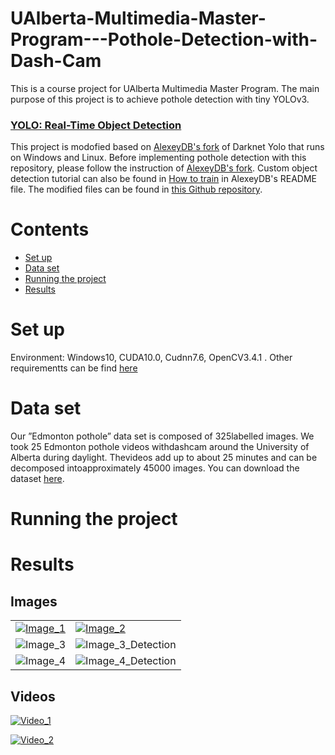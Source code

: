 # UAlberta-Multimedia-Master-Program---Pothole-Detection-with-Dash-Cam
This is a course project for UAlberta Multimedia Master Program. The main purpose of this project is to achieve pothole detection with tiny YOLOv3. 

### [YOLO: Real-Time Object Detection](https://pjreddie.com/darknet/yolo/)

This project is modofied based on [AlexeyDB's fork](https://github.com/AlexeyAB/darknet) of Darknet Yolo that runs on Windows and Linux.
Before implementing pothole detection with this repository, please follow the instruction of [AlexeyDB's fork](https://github.com/AlexeyAB/darknet). Custom object detection tutorial can also be found in [How to train](https://github.com/AlexeyAB/darknet#how-to-train-to-detect-your-custom-objects) in AlexeyDB's README file. 
The modified files can be found in [this Github repository](https://github.com/jxubb/UAlberta-Multimedia-Master-Program--Pothole-Detection-with-Dash-Cam).

# Contents

* [Set up](#Set-up)
* [Data set](#Data-set)
* [Running the project](#Running-the-project)
* [Results](#Results)

# Set up
Environment: Windows10, CUDA10.0, Cudnn7.6, OpenCV3.4.1 .
Other requirementts can be find [here](https://github.com/AlexeyAB/darknet#requirements)

# Data set

Our  ”Edmonton  pothole”  data  set  is  composed  of  325labelled  images.  We  took  25  Edmonton  pothole  videos  withdashcam around the University of Alberta during daylight. Thevideos add up to about 25 minutes and can be decomposed intoapproximately  45000  images. You can download the dataset [here](https://drive.google.com/drive/folders/1wWwiGBUo0C_ElA8B_Z0iha_uVJyWKgQX).

# Running the project

# Results

## Images
|||
|-|-|
|[![Image_1](/media/images/Pothole_Detection_1.jpg)](https://info.kaltire.com/wp-content/uploads/2015/03/Feb-3-Avoid-Tire-Damage.jpg)|[![Image_2](/media/images/Pothole_Detection_2.jpg)](https://github.com/sekilab/RoadDamageDetector)|
|![Image_3](/media/images/Test_Image_1.jpg)|![Image_3_Detection](/media/images/Results_1.jpg)|
|![Image_4](/media/images/Test_Image_2.jpg)|![Image_4_Detection](/media/images/Results_2.jpg)|

## Videos

[![Video_1](/media/gifs/Pothole_Detection_1.gif)](/media/videos/Pothole_Detection_1.mp4)

[![Video_2](/media/gifs/Pothole_Detection_2.gif)](/media/videos/Pothole_Detection_2.mp4)
